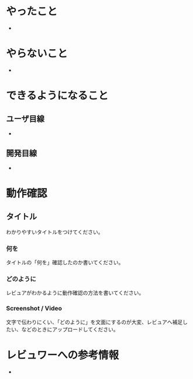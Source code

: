 # やったこと

-

# やらないこと

-

# できるようになること

## ユーザ目線

-

## 開発目線

-

# 動作確認

## タイトル

わかりやすいタイトルをつけてください。

### 何を

タイトルの「何を」確認したのか書いてください。

### どのように

レビュアがわかるように動作確認の方法を書いてください。

### Screenshot / Video

文字で伝わりにくい、「どのように」を文面にするのが大変、レビュアへ補足したい、などのときにアップロードしてください。

# レビュワーへの参考情報

-

